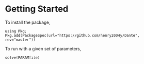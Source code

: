 # Getting Started

To install the package,
```
using Pkg; Pkg.add(PackageSpec(url="https://github.com/henry2004y/Dante", rev="master"))
```

To run with a given set of parameters,
```
solve(PARAMfile)
```